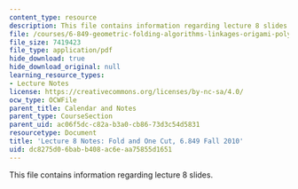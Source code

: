 ```yaml
---
content_type: resource
description: This file contains information regarding lecture 8 slides.
file: /courses/6-849-geometric-folding-algorithms-linkages-origami-polyhedra-fall-2012/dc8275d06babb408ac6eaa75855d1651_MIT6_849F12_L08.pdf
file_size: 7419423
file_type: application/pdf
hide_download: true
hide_download_original: null
learning_resource_types:
- Lecture Notes
license: https://creativecommons.org/licenses/by-nc-sa/4.0/
ocw_type: OCWFile
parent_title: Calendar and Notes
parent_type: CourseSection
parent_uid: ac06f5dc-c82a-b3a0-cb86-73d3c54d5831
resourcetype: Document
title: 'Lecture 8 Notes: Fold and One Cut, 6.849 Fall 2010'
uid: dc8275d0-6bab-b408-ac6e-aa75855d1651
---
```

This file contains information regarding lecture 8 slides.